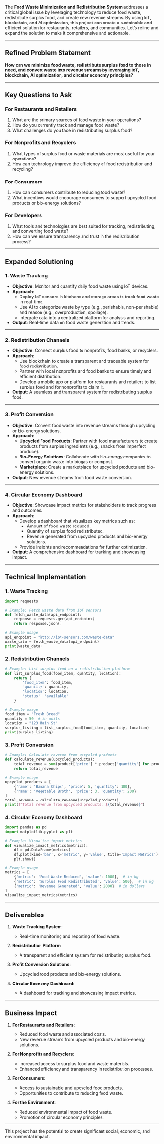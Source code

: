 The **Food Waste Minimization and Redistribution System** addresses a critical global issue by leveraging technology to reduce food waste, redistribute surplus food, and create new revenue streams. By using IoT, blockchain, and AI optimization, this project can create a sustainable and efficient solution for restaurants, retailers, and communities. Let’s refine and expand the solution to make it comprehensive and actionable.

---

## **Refined Problem Statement**

**How can we minimize food waste, redistribute surplus food to those in need, and convert waste into revenue streams by leveraging IoT, blockchain, AI optimization, and circular economy principles?**

---

## **Key Questions to Ask**

### **For Restaurants and Retailers**
1. What are the primary sources of food waste in your operations?
2. How do you currently track and manage food waste?
3. What challenges do you face in redistributing surplus food?

### **For Nonprofits and Recyclers**
1. What types of surplus food or waste materials are most useful for your operations?
2. How can technology improve the efficiency of food redistribution and recycling?

### **For Consumers**
1. How can consumers contribute to reducing food waste?
2. What incentives would encourage consumers to support upcycled food products or bio-energy solutions?

### **For Developers**
1. What tools and technologies are best suited for tracking, redistributing, and converting food waste?
2. How can we ensure transparency and trust in the redistribution process?

---

## **Expanded Solutioning**

### **1. Waste Tracking**
   - **Objective**: Monitor and quantify daily food waste using IoT devices.
   - **Approach**:
     - Deploy IoT sensors in kitchens and storage areas to track food waste in real-time.
     - Use AI to categorize waste by type (e.g., perishable, non-perishable) and reason (e.g., overproduction, spoilage).
     - Integrate data into a centralized platform for analysis and reporting.
   - **Output**: Real-time data on food waste generation and trends.

---

### **2. Redistribution Channels**
   - **Objective**: Connect surplus food to nonprofits, food banks, or recyclers.
   - **Approach**:
     - Use blockchain to create a transparent and traceable system for food redistribution.
     - Partner with local nonprofits and food banks to ensure timely and efficient distribution.
     - Develop a mobile app or platform for restaurants and retailers to list surplus food and for nonprofits to claim it.
   - **Output**: A seamless and transparent system for redistributing surplus food.

---

### **3. Profit Conversion**
   - **Objective**: Convert food waste into revenue streams through upcycling or bio-energy solutions.
   - **Approach**:
     - **Upcycled Food Products**: Partner with food manufacturers to create products from surplus ingredients (e.g., snacks from imperfect produce).
     - **Bio-Energy Solutions**: Collaborate with bio-energy companies to convert organic waste into biogas or compost.
     - **Marketplace**: Create a marketplace for upcycled products and bio-energy solutions.
   - **Output**: New revenue streams from food waste conversion.

---

### **4. Circular Economy Dashboard**
   - **Objective**: Showcase impact metrics for stakeholders to track progress and outcomes.
   - **Approach**:
     - Develop a dashboard that visualizes key metrics such as:
       - Amount of food waste reduced.
       - Quantity of surplus food redistributed.
       - Revenue generated from upcycled products and bio-energy solutions.
     - Provide insights and recommendations for further optimization.
   - **Output**: A comprehensive dashboard for tracking and showcasing impact.

---

## **Technical Implementation**

### **1. Waste Tracking**
```python
import requests

# Example: Fetch waste data from IoT sensors
def fetch_waste_data(api_endpoint):
    response = requests.get(api_endpoint)
    return response.json()

# Example usage
api_endpoint = "http://iot-sensors.com/waste-data"
waste_data = fetch_waste_data(api_endpoint)
print(waste_data)
```

### **2. Redistribution Channels**
```python
# Example: List surplus food on a redistribution platform
def list_surplus_food(food_item, quantity, location):
    return {
        'food_item': food_item,
        'quantity': quantity,
        'location': location,
        'status': 'available'
    }

# Example usage
food_item = "Fresh Bread"
quantity = 50  # in units
location = "123 Main St"
surplus_listing = list_surplus_food(food_item, quantity, location)
print(surplus_listing)
```

### **3. Profit Conversion**
```python
# Example: Calculate revenue from upcycled products
def calculate_revenue(upcycled_products):
    total_revenue = sum(product['price'] * product['quantity'] for product in upcycled_products)
    return total_revenue

# Example usage
upcycled_products = [
    {'name': 'Banana Chips', 'price': 5, 'quantity': 100},
    {'name': 'Vegetable Broth', 'price': 3, 'quantity': 200}
]
total_revenue = calculate_revenue(upcycled_products)
print(f"Total revenue from upcycled products: ${total_revenue}")
```

### **4. Circular Economy Dashboard**
```python
import pandas as pd
import matplotlib.pyplot as plt

# Example: Visualize impact metrics
def visualize_impact_metrics(metrics):
    df = pd.DataFrame(metrics)
    df.plot(kind='bar', x='metric', y='value', title='Impact Metrics')
    plt.show()

# Example usage
metrics = [
    {'metric': 'Food Waste Reduced', 'value': 1000},  # in kg
    {'metric': 'Surplus Food Redistributed', 'value': 500},  # in kg
    {'metric': 'Revenue Generated', 'value': 2000}  # in dollars
]
visualize_impact_metrics(metrics)
```

---

## **Deliverables**

1. **Waste Tracking System**:
   - Real-time monitoring and reporting of food waste.

2. **Redistribution Platform**:
   - A transparent and efficient system for redistributing surplus food.

3. **Profit Conversion Solutions**:
   - Upcycled food products and bio-energy solutions.

4. **Circular Economy Dashboard**:
   - A dashboard for tracking and showcasing impact metrics.

---

## **Business Impact**

1. **For Restaurants and Retailers**:
   - Reduced food waste and associated costs.
   - New revenue streams from upcycled products and bio-energy solutions.

2. **For Nonprofits and Recyclers**:
   - Increased access to surplus food and waste materials.
   - Enhanced efficiency and transparency in redistribution processes.

3. **For Consumers**:
   - Access to sustainable and upcycled food products.
   - Opportunities to contribute to reducing food waste.

4. **For the Environment**:
   - Reduced environmental impact of food waste.
   - Promotion of circular economy principles.

---

This project has the potential to create significant social, economic, and environmental impact.
